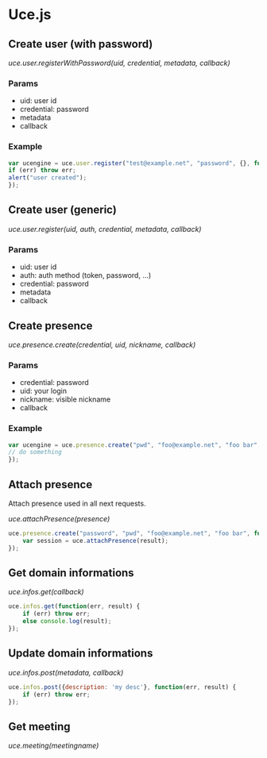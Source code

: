 # Uce.js

## Create user (with password)

*uce.user.registerWithPassword(uid, credential, metadata, callback)*

### Params

* uid: user id
* credential: password
* metadata
* callback

### Example

```javascript
var ucengine = uce.user.register("test@example.net", "password", {}, function(err, result) {
if (err) throw err;
alert("user created");
});
```

## Create user (generic)

*uce.user.register(uid, auth, credential, metadata, callback)*

### Params

* uid: user id
* auth: auth method (token, password, ...)
* credential: password
* metadata
* callback

## Create presence

*uce.presence.create(credential, uid, nickname, callback)*

### Params

* credential: password
* uid: your login
* nickname: visible nickname
* callback

### Example

```javascript
var ucengine = uce.presence.create("pwd", "foo@example.net", "foo bar", function(err, result) {
// do something
});
```

## Attach presence

Attach presence used in all next requests.

*uce.attachPresence(presence)*

```javascript
uce.presence.create("password", "pwd", "foo@example.net", "foo bar", function(err, result) {
    var session = uce.attachPresence(result);
});
```

## Get domain informations

*uce.infos.get(callback)*

```javascript
uce.infos.get(function(err, result) {
    if (err) throw err;
    else console.log(result);
});
```

## Update domain informations

*uce.infos.post(metadata, callback)*

```javascript
uce.infos.post({description: 'my desc'}, function(err, result) {
    if (err) throw err;
});
```

## Get meeting

*uce.meeting(meetingname)*
